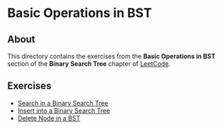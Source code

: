 # Basic Operations in BST
## About
This directory contains the exercises from the **Basic Operations in BST** section of the **Binary Search Tree** chapter of [LeetCode](https://leetcode.com/).

## Exercises
* [Search in a Binary Search Tree](search_in_a_binary_search_tree)
* [Insert into a Binary Search Tree](insert_into_a_binary_search_tree)
* [Delete Node in a BST](delete_node_in_a_bst)

